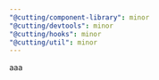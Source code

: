 ```yaml
---
"@cutting/component-library": minor
"@cutting/devtools": minor
"@cutting/hooks": minor
"@cutting/util": minor
---
```


aaa
